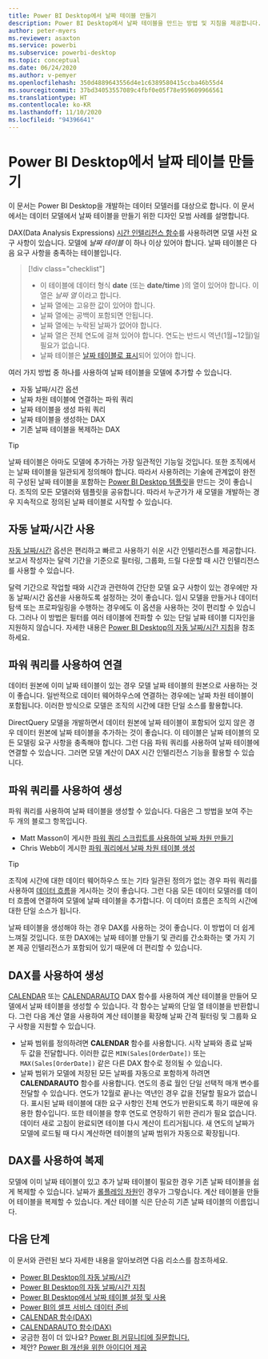 ```yaml
---
title: Power BI Desktop에서 날짜 테이블 만들기
description: Power BI Desktop에서 날짜 테이블을 만드는 방법 및 지침을 제공합니다.
author: peter-myers
ms.reviewer: asaxton
ms.service: powerbi
ms.subservice: powerbi-desktop
ms.topic: conceptual
ms.date: 06/24/2020
ms.author: v-pemyer
ms.openlocfilehash: 350d4889643556d4e1c6389580415ccba46b55d4
ms.sourcegitcommit: 37bd34053557089c4fbf0e05f78e959609966561
ms.translationtype: HT
ms.contentlocale: ko-KR
ms.lasthandoff: 11/10/2020
ms.locfileid: "94396641"
---
```

# <a name="create-date-tables-in-power-bi-desktop"></a>Power BI Desktop에서 날짜 테이블 만들기

이 문서는 Power BI Desktop을 개발하는 데이터 모델러를 대상으로 합니다. 이 문서에서는 데이터 모델에서 날짜 테이블을 만들기 위한 디자인 모범 사례를 설명합니다.

DAX(Data Analysis Expressions) [시간 인텔리전스 함수](/dax/time-intelligence-functions-dax)를 사용하려면 모델 사전 요구 사항이 있습니다. 모델에 _날짜 테이블_ 이 하나 이상 있어야 합니다. 날짜 테이블은 다음 요구 사항을 충족하는 테이블입니다.

> [!div class="checklist"]
> - 이 테이블에 데이터 형식 **date** (또는 **date/time** )의 열이 있어야 합니다. 이 열은 _날짜 열_ 이라고 합니다.
> - 날짜 열에는 고유한 값이 있어야 합니다.
> - 날짜 열에는 공백이 포함되면 안됩니다.
> - 날짜 열에는 누락된 날짜가 없어야 합니다.
> - 날짜 열은 전체 연도에 걸쳐 있어야 합니다. 연도는 반드시 역년(1월~12월)일 필요가 없습니다.
> - 날짜 테이블은 [날짜 테이블로 표시](../transform-model/desktop-date-tables.md#setting-your-own-date-table)되어 있어야 합니다.

여러 가지 방법 중 하나를 사용하여 날짜 테이블을 모델에 추가할 수 있습니다.

- 자동 날짜/시간 옵션
- 날짜 차원 테이블에 연결하는 파워 쿼리
- 날짜 테이블을 생성 파워 쿼리
- 날짜 테이블을 생성하는 DAX
- 기존 날짜 테이블을 복제하는 DAX

> [!TIP]
> 날짜 테이블은 아마도 모델에 추가하는 가장 일관적인 기능일 것입니다. 또한 조직에서는 날짜 테이블을 일관되게 정의해야 합니다. 따라서 사용하려는 기술에 관계없이 완전히 구성된 날짜 테이블을 포함하는 [Power BI Desktop 템플릿](../create-reports/desktop-templates.md)을 만드는 것이 좋습니다. 조직의 모든 모델러와 템플릿을 공유합니다. 따라서 누군가가 새 모델을 개발하는 경우 지속적으로 정의된 날짜 테이블로 시작할 수 있습니다.

## <a name="use-auto-datetime"></a>자동 날짜/시간 사용

[자동 날짜/시간](../transform-model/desktop-auto-date-time.md) 옵션은 편리하고 빠르고 사용하기 쉬운 시간 인텔리전스를 제공합니다. 보고서 작성자는 달력 기간을 기준으로 필터링, 그룹화, 드릴 다운할 때 시간 인텔리전스를 사용할 수 있습니다.

달력 기간으로 작업할 때와 시간과 관련하여 간단한 모델 요구 사항이 있는 경우에만 자동 날짜/시간 옵션을 사용하도록 설정하는 것이 좋습니다. 임시 모델을 만들거나 데이터 탐색 또는 프로파일링을 수행하는 경우에도 이 옵션을 사용하는 것이 편리할 수 있습니다. 그러나 이 방법은 필터를 여러 테이블에 전파할 수 있는 단일 날짜 테이블 디자인을 지원하지 않습니다. 자세한 내용은 [Power BI Desktop의 자동 날짜/시간 지침](auto-date-time.md)을 참조하세요.

## <a name="connect-with-power-query"></a>파워 쿼리를 사용하여 연결

데이터 원본에 이미 날짜 테이블이 있는 경우 모델 날짜 테이블의 원본으로 사용하는 것이 좋습니다. 일반적으로 데이터 웨어하우스에 연결하는 경우에는 날짜 차원 테이블이 포함됩니다. 이러한 방식으로 모델은 조직의 시간에 대한 단일 소스를 활용합니다.

DirectQuery 모델을 개발하면서 데이터 원본에 날짜 테이블이 포함되어 있지 않은 경우 데이터 원본에 날짜 테이블을 추가하는 것이 좋습니다. 이 테이블은 날짜 테이블의 모든 모델링 요구 사항을 충족해야 합니다. 그런 다음 파워 쿼리를 사용하여 날짜 테이블에 연결할 수 있습니다. 그러면 모델 계산이 DAX 시간 인텔리전스 기능을 활용할 수 있습니다.

## <a name="generate-with-power-query"></a>파워 쿼리를 사용하여 생성

파워 쿼리를 사용하여 날짜 테이블을 생성할 수 있습니다. 다음은 그 방법을 보여 주는 두 개의 블로그 항목입니다.

- Matt Masson이 게시한 [파워 쿼리 스크립트를 사용하여 날짜 차원 만들기](https://www.mattmasson.com/2014/02/creating-a-date-dimension-with-a-power-query-script/)
- Chris Webb이 게시한 [파워 쿼리에서 날짜 차원 테이블 생성](https://blog.crossjoin.co.uk/2013/11/19/generating-a-date-dimension-table-in-power-query/)

> [!TIP]
> 조직에 시간에 대한 데이터 웨어하우스 또는 기타 일관된 정의가 없는 경우 파워 쿼리를 사용하여 [데이터 흐름](../transform-model/dataflows/dataflows-introduction-self-service.md)을 게시하는 것이 좋습니다. 그런 다음 모든 데이터 모델러를 데이터 흐름에 연결하여 모델에 날짜 테이블을 추가합니다. 이 데이터 흐름은 조직의 시간에 대한 단일 소스가 됩니다.

날짜 테이블을 생성해야 하는 경우 DAX를 사용하는 것이 좋습니다. 이 방법이 더 쉽게 느껴질 것입니다. 또한 DAX에는 날짜 테이블 만들기 및 관리를 간소화하는 몇 가지 기본 제공 인텔리전스가 포함되어 있기 때문에 더 편리할 수 있습니다.

## <a name="generate-with-dax"></a>DAX를 사용하여 생성

[CALENDAR](/dax/calendar-function-dax) 또는 [CALENDARAUTO](/dax/calendarauto-function-dax) DAX 함수를 사용하여 계산 테이블을 만들어 모델에서 날짜 테이블을 생성할 수 있습니다. 각 함수는 날짜의 단일 열 테이블을 반환합니다. 그런 다음 계산 열을 사용하여 계산 테이블을 확장해 날짜 간격 필터링 및 그룹화 요구 사항을 지원할 수 있습니다.

- 날짜 범위를 정의하려면 **CALENDAR** 함수를 사용합니다. 시작 날짜와 종료 날짜 두 값을 전달합니다. 이러한 값은 `MIN(Sales[OrderDate])` 또는 `MAX(Sales[OrderDate])` 같은 다른 DAX 함수로 정의될 수 있습니다.
- 날짜 범위가 모델에 저장된 모든 날짜를 자동으로 포함하게 하려면 **CALENDARAUTO** 함수를 사용합니다. 연도의 종료 월인 단일 선택적 매개 변수를 전달할 수 있습니다. 연도가 12월로 끝나는 역년인 경우 값을 전달할 필요가 없습니다. 표시된 날짜 테이블에 대한 요구 사항인 전체 연도가 반환되도록 하기 때문에 유용한 함수입니다. 또한 테이블을 향후 연도로 연장하기 위한 관리가 필요 없습니다. 데이터 새로 고침이 완료되면 테이블 다시 계산이 트리거됩니다. 새 연도의 날짜가 모델에 로드될 때 다시 계산하면 테이블의 날짜 범위가 자동으로 확장됩니다.

## <a name="clone-with-dax"></a>DAX를 사용하여 복제

모델에 이미 날짜 테이블이 있고 추가 날짜 테이블이 필요한 경우 기존 날짜 테이블을 쉽게 복제할 수 있습니다. 날짜가 [롤플레잉 차원](star-schema.md#role-playing-dimensions)인 경우가 그렇습니다. 계산 테이블을 만들어 테이블을 복제할 수 있습니다. 계산 테이블 식은 단순히 기존 날짜 테이블의 이름입니다.

## <a name="next-steps"></a>다음 단계

이 문서와 관련된 보다 자세한 내용을 알아보려면 다음 리소스를 참조하세요.

- [Power BI Desktop의 자동 날짜/시간](../transform-model/desktop-auto-date-time.md)
- [Power BI Desktop의 자동 날짜/시간 지침](auto-date-time.md)
- [Power BI Desktop에서 날짜 테이블 설정 및 사용](../transform-model/desktop-date-tables.md)
- [Power BI의 셀프 서비스 데이터 준비](../transform-model/dataflows/dataflows-introduction-self-service.md)
- [CALENDAR 함수(DAX)](/dax/calendar-function-dax)
- [CALENDARAUTO 함수(DAX)](/dax/calendarauto-function-dax)
- 궁금한 점이 더 있나요? [Power BI 커뮤니티에 질문합니다.](https://community.powerbi.com/)
- 제안? [Power BI 개선을 위한 아이디어 제공](https://ideas.powerbi.com/)